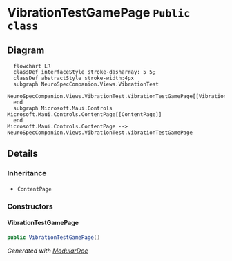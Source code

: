 # VibrationTestGamePage `Public class`

## Diagram
```mermaid
  flowchart LR
  classDef interfaceStyle stroke-dasharray: 5 5;
  classDef abstractStyle stroke-width:4px
  subgraph NeuroSpecCompanion.Views.VibrationTest
  NeuroSpecCompanion.Views.VibrationTest.VibrationTestGamePage[[VibrationTestGamePage]]
  end
  subgraph Microsoft.Maui.Controls
Microsoft.Maui.Controls.ContentPage[[ContentPage]]
  end
Microsoft.Maui.Controls.ContentPage --> NeuroSpecCompanion.Views.VibrationTest.VibrationTestGamePage
```

## Details
### Inheritance
 - `ContentPage`

### Constructors
#### VibrationTestGamePage
```csharp
public VibrationTestGamePage()
```

*Generated with* [*ModularDoc*](https://github.com/hailstorm75/ModularDoc)
